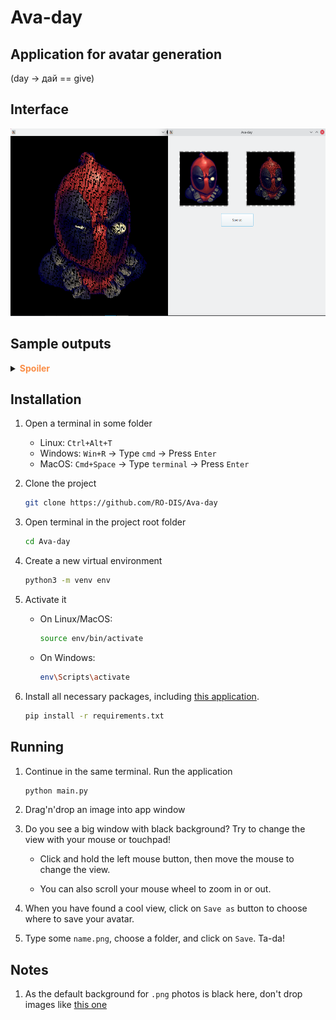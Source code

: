 # Ava-day

## Application for avatar generation

   (day -> дай == give)


## Interface

<img src="./README/interface.preview.png" style="height: 300px; width: auto;"/>

## Sample outputs

   <details><summary><b><font color="#fa8e47">Spoiler</font></b></summary>
   <div id="column">
      <div id="row">
         <img src="./README/m.png" style="height: 200px; width: auto;"/>
         <img src="./README/m_c.png" style="height: 200px; width: auto;"/>
      </div>
      <div id="row">
         <img src="./README/tiger.png" style="height: 200px; width: auto;"/>
         <img src="./README/tiger_c.png" style="height: 200px; width: auto;"/>
      </div>
      <div id="row">
         <img src="./README/bird.png" style="height: 200px; width: auto;"/>
         <img src="./README/bird_c.png" style="height: 200px; width: auto;"/>
      </div>
      <div id="row">
         <img src="./README/hockey.png" style="height: 200px; width: auto;"/>
         <img src="./README/hockey_c.png" style="height: 200px; width: auto;"/>
      </div>
   </div>
   </details>

## Installation

1. Open a terminal in some folder
   - Linux: `Ctrl+Alt+T` 
   - Windows: `Win+R` -> Type `cmd` -> Press `Enter`
   - MacOS: `Cmd+Space` -> Type `terminal` -> Press `Enter`

1. Clone the project

   ```sh
   git clone https://github.com/RO-DIS/Ava-day
   ```

1. Open terminal in the project root folder

   ```sh
   cd Ava-day
   ```

1. Create a new virtual environment

   ```sh
   python3 -m venv env
   ```
1. Activate it

   - On Linux/MacOS:
      ```sh
      source env/bin/activate
      ```
   - On Windows:
      ```sh
      env\Scripts\activate
      ```

1. Install all necessary packages, including [this application](https://stackoverflow.com/a/50194143).

    ```sh
    pip install -r requirements.txt
    ```

## Running

1. Continue in the same terminal. Run the application

    ```sh
    python main.py
    ```

2. Drag'n'drop an image into app window

3. Do you see a big window with black background? Try to change the view with your mouse or touchpad!

   - Click and hold the left mouse button, then move the mouse to change the view. 

   - You can also scroll your mouse wheel to zoom in or out.

4. When you have found a cool view, click on `Save as` button to choose where to save your avatar.

5. Type some `name.png`, choose a folder, and click on `Save`. Ta-da!

## Notes

1. As the default background for `.png` photos is black here, don't drop images like [this one](https://upload.wikimedia.org/wikipedia/ru/thumb/7/78/Trollface.svg/1200px-Trollface.svg.png)
